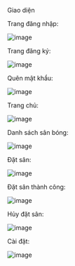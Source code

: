 Giao diện

Trang đăng nhập:

![image](https://github.com/user-attachments/assets/72801712-be1f-4879-b2c1-e911911cc114)

Trang đăng ký:

![image](https://github.com/user-attachments/assets/93ae9a2f-8d55-4ca3-ba24-cdb7c713be78)

Quên mật khẩu:

![image](https://github.com/user-attachments/assets/94b0e871-bcfc-45e9-890f-ff9d3634a54e)

Trang chủ:

![image](https://github.com/user-attachments/assets/02bfa806-6667-4882-b828-05577f7fca15)

Danh sách sân bóng:

![image](https://github.com/user-attachments/assets/d5eeda68-41b7-49c0-8b3b-8aceb6d1e130)

Đặt sân:

![image](https://github.com/user-attachments/assets/c158432b-d755-496c-a9aa-67427cbcb860)

Đặt sân thành công:

![image](https://github.com/user-attachments/assets/8971f127-4c20-4e71-a953-b42f71366126)

Hủy đặt sân:

![image](https://github.com/user-attachments/assets/a1677c22-b0f9-4cd8-896b-54541e6f7643)

Cài đặt:

![image](https://github.com/user-attachments/assets/2ebec956-ea58-49ed-93ec-ff30cf8c2931)

